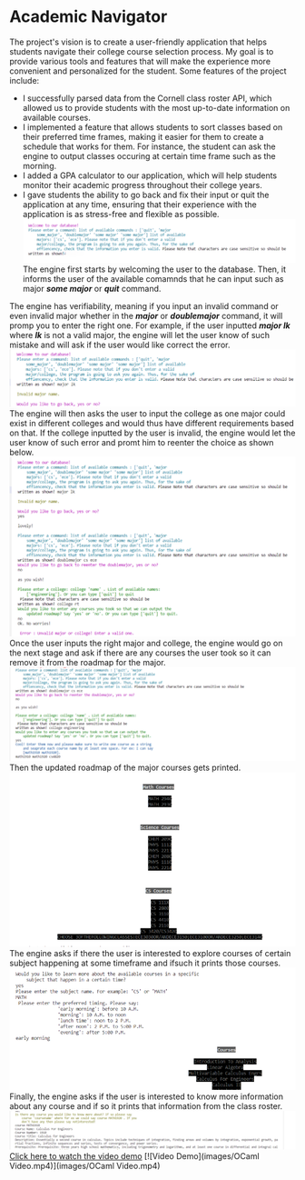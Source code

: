 # Academic Navigator 
The project's vision is to create a user-friendly application that helps students navigate their college course selection process. My goal is to provide various tools and features that will make the experience more convenient and personalized for the student. Some features of the project include:
- I successfully parsed data from the Cornell class roster API, which allowed us to provide students with the most up-to-date information on available courses. 
- I implemented a feature that allows students to sort classes based on their preferred time frames, making it easier for them to create a schedule that works for them. For instance, the student can ask the engine to output classes occuring at certain time frame such as the morning.
- I added a GPA calculator to our application, which will help students monitor their academic progress throughout their college years. 
- I gave students the ability to go back and fix their input or quit the application at any time, ensuring that their experience with the application is as stress-free and flexible as possible. 
![Custom Kitchen Drawing](images/frst_ocaml.png)
The engine first starts by welcoming the user to the database. Then, it informs the user of the available comamnds that he can input such as major **_some major_** or **_quit_** command.

The engine has verifiability, meaning if you input an invalid command or even invalid major whether in the **_major_** or **_doublemajor_** command, it will promp you to enter the right one. 
For example, if the user inputted **_major lk_** where **_lk_** is not a valid major, the engine will let the user know of such mistake and will ask if the user would like correct the error. 
![Custom Kitchen Drawing](images/scnd_ocaml.png)
The engine will then asks the user to input the college as one major could exist in different colleges and would thus have different requirements based on that. If the college inputted by the user is invalid, the engine would let the user know of such error and promt him to reenter the choice as shown below.
![Custom Kitchen Drawing](images/thrd_ocaml.png)
Once the user inputs the right major and college, the engine would go on the next stage and ask if there are any courses the user took so it can remove it from the roadmap for the major.
![Custom Kitchen Drawing](images/frth_ocaml.png)
Then the updated roadmap of the major courses gets printed.
![Custom Kitchen Drawing](images/fifth_ocaml.png)
<br> The engine asks if there the user is interested to explore courses of certain subject happening at some timeframe and ifsuch it prints those courses.
<br>
![Custom Kitchen Drawing](images/sxth_ocaml.png)
<br>
Finally, the engine asks if the user is interested to know more information about any course and if so it prints that information from the class roster.
![Custom Kitchen Drawing](images/ninth_ocaml.png)
[Click here to watch the video demo](https://drive.google.com/file/d/1rXBxbVq-02kbEFLhPjCYOY-qZU164JRh/view?usp=drive_link)
[![Video Demo](images/OCaml Video.mp4)](images/OCaml Video.mp4)



